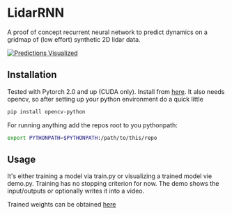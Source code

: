 # LidarRNN

A proof of concept recurrent neural network to predict dynamics on a gridmap of (low effort) synthetic 2D lidar data.

[![Predictions Visualized](https://img.youtube.com/vi/T7rDNcp-8W4/0.jpg)](https://www.youtube.com/watch?v=T7rDNcp-8W4)

## Installation

Tested with Pytorch 2.0 and up (CUDA only). Install from [here](https://pytorch.org/get-started/locally/).
It also needs opencv, so after setting up your python environment do a quick little 


```bash
pip install opencv-python
```

For running anything add the repos root to you pythonpath:
```bash
export PYTHONPATH=$PYTHONPATH:/path/to/this/repo
```

## Usage

It's either training a model via train.py or visualizing a trained model vie demo.py. Training has no stopping criterion for now. The demo shows the input/outputs or optionally writes it into a video.

Trained weights can be obtained [here](https://cloud.topas.tech/index.php/s/24tcWH4bzoQwL2i)

